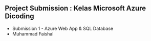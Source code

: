 ## Project Submission : Kelas Microsoft Azure Dicoding

 * Submission 1 - Azure Web App & SQL Database
 * Muhammad Faishal
